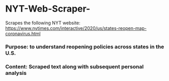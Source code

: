 # NYT-Web-Scraper-
Scrapes the following NYT website: https://www.nytimes.com/interactive/2020/us/states-reopen-map-coronavirus.html


### Purpose: to understand reopening policies across states in the U.S. 
### Content: Scraped text along with subsequent personal analysis 
